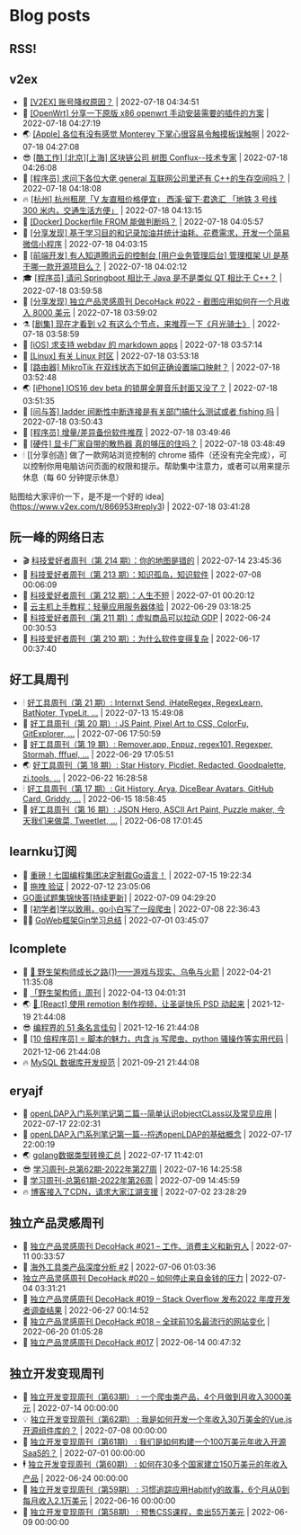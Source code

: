 # Blog posts
## RSS!



## v2ex

<!-- v2ex:START  -->
- 🫶 [[V2EX] 账号降权原因？](https://www.v2ex.com/t/866973#reply0) | 2022-07-18 04:34:51 
- 🧰 [[OpenWrt] 分享一下原版 x86 openwrt 手动安装需要的插件的方案](https://www.v2ex.com/t/866972#reply2) | 2022-07-18 04:27:19 
- 🌏 [[Apple] 各位有没有感觉 Monterey 下掌心很容易令触摸板误触啊](https://www.v2ex.com/t/866971#reply0) | 2022-07-18 04:27:08 
- 😎 [[酷工作] [北京][上海] 区块链公司 树图 Conflux--技术专家](https://www.v2ex.com/t/866970#reply0) | 2022-07-18 04:26:08 
- 💂 [[程序员] 求问下各位大佬 general 互联网公司里还有 C++的生存空间吗？](https://www.v2ex.com/t/866968#reply0) | 2022-07-18 04:18:08 
- 🔥 [[杭州] 杭州租房「V 友直租价格便宜」 西溪·留下·君逸汇 「地铁 3 号线 300 米内，交通生活方便」](https://www.v2ex.com/t/866967#reply0) | 2022-07-18 04:13:15 
- 🦅 [[Docker] Dockerfile FROM 能做判断吗？](https://www.v2ex.com/t/866966#reply1) | 2022-07-18 04:05:57 
- 🙉 [[分享发现] 基于学习目的和记录加油并统计油耗、花费需求，开发一个简易微信小程序](https://www.v2ex.com/t/866965#reply0) | 2022-07-18 04:03:15 
- 💫 [[前端开发] 有人知道腾讯云的控制台 [用户业务管理后台] 管理框架 UI 是基于哪一款开源项目么？](https://www.v2ex.com/t/866964#reply1) | 2022-07-18 04:02:12 
- 🎓 [[程序员] 请问 Springboot 相比于 Java 是不是类似 QT 相比于 C++？](https://www.v2ex.com/t/866963#reply2) | 2022-07-18 03:59:58 
- 🗽 [[分享发现] 独立产品灵感周刊 DecoHack #022 - 截图应用如何在一个月收入 8000 美元](https://www.v2ex.com/t/866962#reply0) | 2022-07-18 03:59:02 
- ⚗️ [[剧集] 现在才看到 v2 有这么个节点，来推荐一下《月光骑士》](https://www.v2ex.com/t/866961#reply0) | 2022-07-18 03:58:59 
- 🦍 [[iOS] 求支持 webdav 的 markdown apps](https://www.v2ex.com/t/866960#reply1) | 2022-07-18 03:57:14 
- 🤩 [[Linux] 有关 Linux 时区](https://www.v2ex.com/t/866959#reply1) | 2022-07-18 03:53:18 
- 🙉 [[路由器] MikroTik 在双线状态下如何正确设置端口映射？](https://www.v2ex.com/t/866958#reply0) | 2022-07-18 03:52:48 
- 🌏 [[iPhone] IOS16 dev beta 的锁屏全屏音乐封面又没了？](https://www.v2ex.com/t/866957#reply2) | 2022-07-18 03:51:35 
- 🐘 [[问与答] ladder 间断性中断连接是有关部门搞什么测试或者 fishing 吗](https://www.v2ex.com/t/866956#reply0) | 2022-07-18 03:50:43 
- 🧰 [[程序员] 增量/差异备份软件推荐](https://www.v2ex.com/t/866955#reply4) | 2022-07-18 03:49:46 
- 💃 [[硬件] 显卡厂家自带的散热器 真的够压的住吗？](https://www.v2ex.com/t/866954#reply6) | 2022-07-18 03:48:49 
- 🕯 [[分享创造] 做了一款网站浏览控制的 chrome 插件（还没有完全完成），可以控制你用电脑访问页面的权限和提示。帮助集中注意力，或者可以用来提示休息（每 60 分钟提示休息）

贴图给大家评价一下，是不是一个好的 idea](https://www.v2ex.com/t/866953#reply3) | 2022-07-18 03:41:28 <!-- v2ex:END -->

## 阮一峰的网络日志

<!-- ruanyf:START -->
- 🎬 [科技爱好者周刊（第 214 期）：你的地图是错的](http://www.ruanyifeng.com/blog/2022/07/weekly-issue-214.html) | 2022-07-14 23:45:36 
- 💄 [科技爱好者周刊（第 213 期）：知识孤岛，知识软件](http://www.ruanyifeng.com/blog/2022/07/weekly-issue-213.html) | 2022-07-08 00:06:09 
- 🐎 [科技爱好者周刊（第 212 期）：人生不短](http://www.ruanyifeng.com/blog/2022/07/weekly-issue-212.html) | 2022-07-01 00:20:12 
- 🤔 [云主机上手教程：轻量应用服务器体验](http://www.ruanyifeng.com/blog/2022/06/cloud-server-getting-started-tutorial.html) | 2022-06-29 03:18:25 
- 🧠 [科技爱好者周刊（第 211 期）：虚拟商品可以拉动 GDP](http://www.ruanyifeng.com/blog/2022/06/weekly-issue-211.html) | 2022-06-24 00:30:53 
- 🎃 [科技爱好者周刊（第 210 期）：为什么软件变得复杂](http://www.ruanyifeng.com/blog/2022/06/weekly-issue-210.html) | 2022-06-17 00:37:40 <!-- ruanyf:END -->

## 好工具周刊

<!-- bestxtools:START -->
- 🕯 [好工具周刊（第 21 期）: Internxt Send, iHateRegex, RegexLearn, BatNoter, TypeLit, ...](https://discuss-cn.bestxtools.com/d/58/1) | 2022-07-13 15:49:08 
- 🦩 [好工具周刊（第 20 期）: JS Paint, Pixel Art to CSS, ColorFu, GitExplorer, ...](https://discuss-cn.bestxtools.com/d/57/1) | 2022-07-06 17:50:59 
- 🦄 [好工具周刊（第 19 期）: Remover.app, Enpuz, regex101, Regexper, Stormah, fffuel, ...](https://discuss-cn.bestxtools.com/d/56/1) | 2022-06-29 17:05:51 
- 🌏 [好工具周刊（第 18 期）: Star History, Picdiet, Redacted, Goodpalette, zi.tools, ...](https://discuss-cn.bestxtools.com/d/47/1) | 2022-06-22 16:28:58 
- 🕯 [好工具周刊（第 17 期）: Git History, Arya, DiceBear Avatars, GitHub Card, Griddy, ...](https://discuss-cn.bestxtools.com/d/43/1) | 2022-06-15 18:58:45 
- 📝 [好工具周刊（第 16 期）: JSON Hero, ASCII Art Paint, Puzzle maker, 今天我们来做菜, Tweetlet, ...](https://discuss-cn.bestxtools.com/d/42/1) | 2022-06-08 17:01:45 <!-- bestxtools:END -->


## learnku订阅

<!-- learnku:START -->
- 🦅 [重磅！七国编程集团决定制裁Go语言！](https://learnku.com/articles/69766) | 2022-07-15 19:22:34 
- 🦅 [拖拽 验证](https://learnku.com/articles/69652) | 2022-07-12 23:05:06 
-  [GO面试题集锦快答[持续更新]](https://learnku.com/articles/69250) | 2022-07-09 04:29:20 
- 🌈 [[初学者]学以致用，go小白写了一段爬虫](https://learnku.com/go/t/69522) | 2022-07-08 22:36:43 
- 🧑‍🏫 [GoWeb框架Gin学习总结](https://learnku.com/articles/69259) | 2022-07-01 03:45:07 <!-- learnku:END -->



## lcomplete

<!-- lcomplete:START -->
- 🫶 [🐒 野生架构师成长之路&lpar;1&rpar;——游戏与现实、乌龟与火箭](http://codelc.com/post/growup/s01/) | 2022-04-21 11:35:08 
- 🧰 [「野生架构师」周刊](http://codelc.com/post/essay/%E9%87%8E%E7%94%9F%E6%9E%B6%E6%9E%84%E5%B8%88%E5%91%A8%E5%88%8A%E4%BB%8B%E7%BB%8D/) | 2022-04-13 04:01:31 
- 🌏 [🎄 [React] 使用 remotion 制作视频，让圣诞快乐 PSD 动起来](http://codelc.com/post/dev/js/remotion/) | 2021-12-19 21:44:08 
- 😎 [编程界的 51 条名言佳句](http://codelc.com/post/dev/thinking/quotes/) | 2021-12-16 21:44:08 
- 💂 [[10 倍程序员] ⭐ 脚本的魅力，内含 js 写爬虫、python 骚操作等实用代码](http://codelc.com/post/dev/10x/script/) | 2021-12-06 21:44:08 
- 🔥 [MySQL 数据库开发规范](http://codelc.com/post/dev/db/mysql_standard/) | 2021-09-21 21:44:08 <!-- lcomplete:END -->

## eryajf

<!-- eryajf:START -->
- 🫶 [openLDAP入门系列笔记第二篇--简单认识objectCLass以及常见应用](https://wiki.eryajf.net/pages/ea10fa/) | 2022-07-17 22:02:31 
- 🧰 [openLDAP入门系列笔记第一篇--捋透openLDAP的基础概念](https://wiki.eryajf.net/pages/aa0651/) | 2022-07-17 22:00:19 
- 🌏 [golang数据类型转换汇总](https://wiki.eryajf.net/pages/33a476/) | 2022-07-17 11:42:01 
- 😎 [学习周刊-总第62期-2022年第27周](https://wiki.eryajf.net/pages/4a06ab/) | 2022-07-16 14:25:58 
- 💂 [学习周刊-总第61期-2022年第26周](https://wiki.eryajf.net/pages/703307/) | 2022-07-09 14:45:59 
- 🔥 [博客接入了CDN，请求大家江湖支援](https://wiki.eryajf.net/pages/5f559d/) | 2022-07-02 23:28:29 <!-- eryajf:END -->



## 独立产品灵感周刊

<!-- DecoHack:START -->
- 🦣 [独立产品灵感周刊 DecoHack #021 – 工作、消费主义和新穷人](https://www.decohack.com/Post/753) | 2022-07-11 00:33:57 
- 🤡 [海外工具类产品深度分析 #2](https://www.decohack.com/Post/746) | 2022-07-06 01:03:36 
-  [独立产品灵感周刊 DecoHack #020 – 如何停止来自金钱的压力](https://www.decohack.com/Post/728) | 2022-07-04 03:31:21 
- 🐲 [独立产品灵感周刊 DecoHack #019 – Stack Overflow 发布2022 年度开发者调查结果](https://www.decohack.com/Post/699) | 2022-06-27 00:14:52 
- 🦅 [独立产品灵感周刊 DecoHack #018 – 全球前10名最流行的网站变化](https://www.decohack.com/Post/680) | 2022-06-20 01:05:28 
- 🧰 [独立产品灵感周刊 DecoHack #017](https://www.decohack.com/Post/663) | 2022-06-14 00:47:32 <!-- DecoHack:END -->

## 独立开发变现周刊

<!-- easyindie:START -->
- 💂 [独立开发变现周刊（第63期） : 一个爬虫类产品，4个月做到月收入3000美元](https://www.ezindie.com/weekly/issue-63) | 2022-07-14 00:00:00 
- 💡 [独立开发变现周刊（第62期） : 我是如何开发一个年收入30万美金的Vue.js开源组件库的？](https://www.ezindie.com/weekly/issue-62) | 2022-07-08 00:00:00 
- 🌋 [独立开发变现周刊（第61期） : 我们是如何构建一个100万美元年收入开源SaaS的？](https://www.ezindie.com/weekly/issue-61) | 2022-07-01 00:00:00 
- 🕴 [独立开发变现周刊（第60期） : 如何在30多个国家建立150万美元的年收入产品](https://www.ezindie.com/weekly/issue-60) | 2022-06-24 00:00:00 
- 🎊 [独立开发变现周刊（第59期） : 习惯追踪应用Habitify的故事，6个月从0到每月收入2.1万美元](https://www.ezindie.com/weekly/issue-59) | 2022-06-16 00:00:00 
- 🤔 [独立开发变现周刊（第58期） : 预售CSS课程，卖出55万美元](https://www.ezindie.com/weekly/issue-58) | 2022-06-09 00:00:00 <!-- easyindie:END -->



